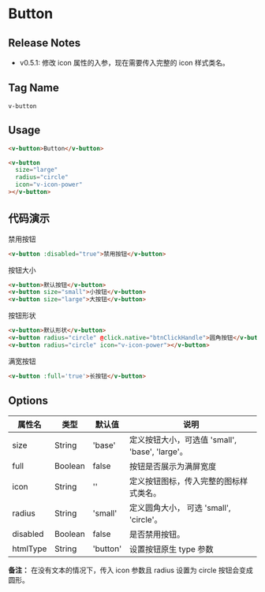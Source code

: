 # Button

## Release Notes

- v0.5.1: 修改 icon 属性的入参，现在需要传入完整的 icon 样式类名。

## Tag Name
`v-button`

## Usage
```html
<v-button>Button</v-button>

<v-button
  size="large"
  radius="circle"
  icon="v-icon-power"
></v-button>
```

## 代码演示
禁用按钮
```html
<v-button :disabled="true">禁用按钮</v-button>
```

按钮大小
```html
<v-button>默认按钮</v-button>
<v-button size="small">小按钮</v-button>
<v-button size="large">大按钮</v-button>
```

按钮形状
```html
<v-button>默认形状</v-button>
<v-button radius="circle" @click.native="btnClickHandle">圆角按钮</v-button>
<v-button radius="circle" icon="v-icon-power"></v-button>
```

满宽按钮
```html
<v-button :full='true'>长按钮</v-button>
```

## Options

属性名   |    类型   |     默认值     |     说明
----    | ----    | ----    | ----    |
size  | String  | 'base' |  定义按钮大小，可选值 'small', 'base', 'large'。
full  | Boolean | false  | 按钮是否展示为满屏宽度
icon  | String  | ''  |  定义按钮图标，传入完整的图标样式类名。
radius | String | 'small' | 定义圆角大小， 可选 'small', 'circle'。
disabled | Boolean | false | 是否禁用按钮。
htmlType | String | 'button' | 设置按钮原生 type 参数

**备注：**
在没有文本的情况下，传入 icon 参数且 radius 设置为 circle 按钮会变成圆形。
